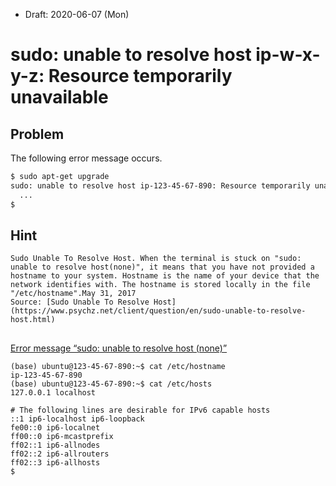 * Draft: 2020-06-07 (Mon)
# sudo: unable to resolve host ip-w-x-y-z: Resource temporarily unavailable

## Problem
The following error message occurs.

```bash
$ sudo apt-get upgrade
sudo: unable to resolve host ip-123-45-67-890: Resource temporarily unavailable
  ...
$
```

## Hint
```
Sudo Unable To Resolve Host. When the terminal is stuck on "sudo: unable to resolve host(none)", it means that you have not provided a hostname to your system. Hostname is the name of your device that the network identifies with. The hostname is stored locally in the file "/etc/hostname".May 31, 2017
Source: [Sudo Unable To Resolve Host](https://www.psychz.net/client/question/en/sudo-unable-to-resolve-host.html)
```

##
[Error message “sudo: unable to resolve host (none)”](https://askubuntu.com/questions/59458/error-message-sudo-unable-to-resolve-host-none)
```
(base) ubuntu@123-45-67-890:~$ cat /etc/hostname
ip-123-45-67-890
(base) ubuntu@123-45-67-890:~$ cat /etc/hosts
127.0.0.1 localhost

# The following lines are desirable for IPv6 capable hosts
::1 ip6-localhost ip6-loopback
fe00::0 ip6-localnet
ff00::0 ip6-mcastprefix
ff02::1 ip6-allnodes
ff02::2 ip6-allrouters
ff02::3 ip6-allhosts
$
```

